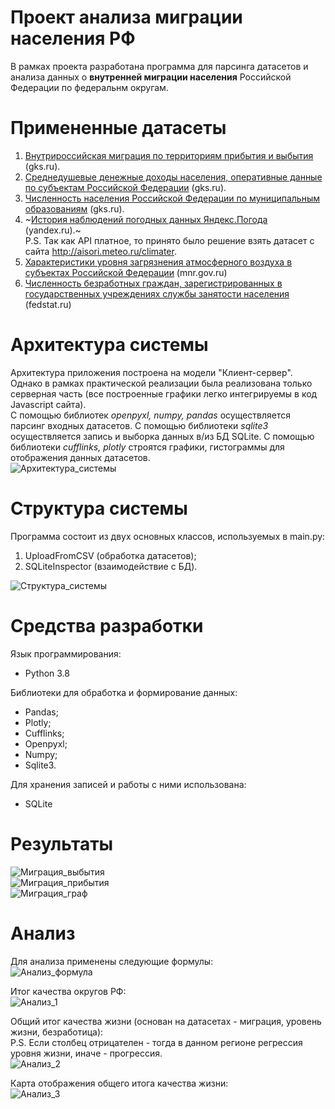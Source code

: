 # Проект анализа миграции населения РФ
В рамках проекта разработана программа для парсинга датасетов и анализа данных о **внутренней миграции населения** Российской Федерации по федеральнм округам. 

# Примененные датасеты
1. [Внутрироссийская миграция по территориям прибытия и выбытия](https://gks.ru/storage/mediabank/Migr3.xls) (gks.ru).
2. [Среднедушевые денежные доходы населения, оперативные данные по субъектам Российской
Федерации](https://gks.ru/storage/mediabank/urov_11sub-nm.xlsx) (gks.ru).
3. [Численность населения Российской Федерации по муниципальным образованиям](https://www.gks.ru/storage/mediabank/PrPopul2020.xls) (gks.ru). 
4. ~[История наблюдений погодных данных Яндекс.Погода](https://yandex.ru/dev/weather/) (yandex.ru).~<br>
  P.S. Так как API платное, то принято было решение взять датасет с сайта http://aisori.meteo.ru/climater.
5. [Характеристики уровня загрязнения атмосферного воздуха в субъектах Российской Федерации](http://www.mnr.gov.ru/opendata/7710256289-atm) (mnr.gov.ru)
6. [Численность безработных граждан, зарегистрированных в государственных учреждениях
службы занятости населения](https://fedstat.ru/indicator/36250)  (fedstat.ru)

# Архитектура системы
Архитектура приложения построена на модели "Клиент-сервер". Однако в рамках практической реализации 
была реализована только серверная часть (все построенные графики легко интегрируемы в код Javascript сайта).<br>
С помощью библиотек *openpyxl, numpy, pandas* осуществляется парсинг входных датасетов. 
С помощью библиотеки *sqlite3* осуществляется запись и выборка данных в/из БД SQLite.
С помощью библиотеки *cufflinks, plotly* строятся графики, гистограммы для отображения данных датасетов.<br>
![Архитектура_системы](https://i.pinimg.com/originals/66/c3/7d/66c37d4f1735c97013ef11216761e147.png)

# Структура системы
Программа состоит из двух основных классов, используемых в main.py:
1. UploadFromCSV (обработка датасетов);
2. SQLiteInspector (взаимодействие с БД).<br>

![Структура_системы](https://i.pinimg.com/originals/6e/e1/9c/6ee19c0c9bf0223d5d235588eafc633b.png)

# Средства разработки
Язык программирования: 
* Python 3.8

Библиотеки для обработка и формирование данных:
* Pandas;
* Plotly;
* Cufflinks;
* Openpyxl;
* Numpy;
* Sqlite3.

Для хранения записей и работы с ними использована:
* SQLite

# Результаты
![Миграция_выбытия](https://i.pinimg.com/originals/f2/da/b8/f2dab82dec16ae7f567bd6c2cee21836.png "Внутренняя миграция населения по округам РФ (Выбытие)") <br>
![Миграция_прибытия](https://i.pinimg.com/originals/6a/99/97/6a9997f32e82ce09862dff198828d6aa.png "Внутренняя миграция населения по округам РФ (Прибытие)") <br>
![Миграция_граф](https://i.pinimg.com/originals/22/c8/8a/22c88af17442a0ad35951f9487fba4fb.png "Граф внутренней миграции населения") <br>

# Анализ
Для анализа применены следующие формулы: <br>
![Анализ_формула](https://i.pinimg.com/originals/93/52/e1/9352e135d8264e7600147d1bb1c29e65.png)<br>

Итог качества округов РФ: <br>
![Анализ_1](https://i.pinimg.com/originals/fe/52/54/fe5254767e01f3dda79560412c6297a0.png)<br>

Общий итог качества жизни (основан на датасетах - миграция, уровень жизни, безработица):<br>
P.S. Если столбец отрицателен - тогда в данном регионе регрессия уровня жизни, иначе - прогрессия.<br>
![Анализ_2](https://i.pinimg.com/originals/a8/41/c4/a841c41288768c8a1928df72bdeba336.png)<br>

Карта отображения общего итога качества жизни:<br>
![Анализ_3](https://i.pinimg.com/originals/18/80/3d/18803db42b596d9d4716e3078c3fbaff.png)<br>


